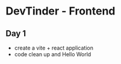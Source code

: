 # DevTinder - Frontend

## Day 1

- create a vite + react application
- code clean up and Hello World
